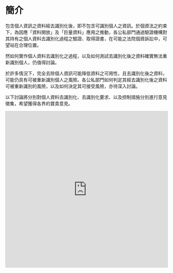 # 簡介

包含個人資訊之資料經去識別化後，即不包含可識別個人之資訊。於個資法之約束下，為因應「資料開放」及「巨量資料」應用之推動，各公私部門通過驗證機構對其持有之個人資料去識別化過程之驗證、取得證書，在可能之法院個資訴訟中，可望站在合理位置。

然如何實作個人資料去識別化之過程，以及如何測試去識別化後之資料確實無法重新識別個人，仍值得討論。

於許多情況下，完全去除個人資訊可能降低資料之可用性，且去識別化後之資料，可能仍具有可被重新識別個人之風險。各公私部門如何判定其經去識別化後之資料可被重新識別的風險，以及如何決定其可接受風險，亦待深入討論。

以下討論將分別對個人資料去識別化、去識別化要求、以及控制措施分別進行意見徵集，希望獲得各界的寶貴意見。

<iframe src="https://www.slideshare.net/slideshow/embed_code/key/LmOQYeuGfzanFd" width="595" height="485" frameborder="0" marginwidth="0" marginheight="0" scrolling="no" style="border:1px solid #CCC; border-width:1px; margin-bottom:5px; max-width: 100%;" allowfullscreen> </iframe>
